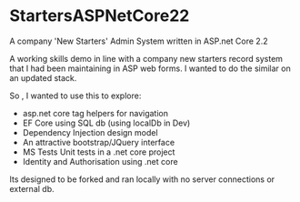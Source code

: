 # StartersASPNetCore22
A company 'New Starters' Admin System written in ASP.net Core 2.2

A working skills demo in line with a company new starters record system that I had been maintaining in ASP web forms. I wanted to do the similar on an updated stack.

So , I wanted to use this to explore:

- asp.net core tag helpers for navigation
- EF Core using SQL db (using localDb in Dev)
- Dependency Injection design model
- An attractive bootstrap/JQuery interface
- MS Tests Unit tests in a .net core project
- Identity and Authorisation using .net core

Its designed to be forked and ran locally with no server connections or external db.
